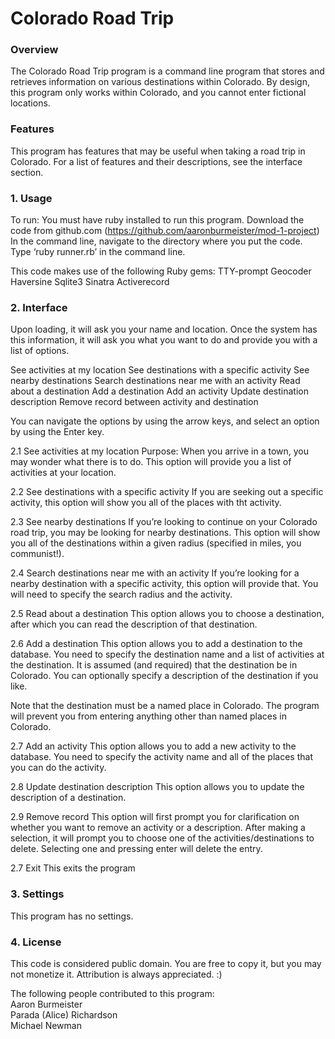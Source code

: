 # Colorado Road Trip

### Overview
The Colorado Road Trip program is a command line program that stores and retrieves information on various destinations within Colorado. By design, this program only works within Colorado, and you cannot enter fictional locations.

### Features
This program has features that may be useful when taking a road trip in Colorado. For a list of features and their descriptions, see the interface section.

### 1. Usage
To run:
You must have ruby installed to run this program.
Download the code from github.com (https://github.com/aaronburmeister/mod-1-project) 
In the command line, navigate to the directory where you put the code.
Type ‘ruby runner.rb’ in the command line.

This code makes use of the following Ruby gems:
TTY-prompt
Geocoder
Haversine
Sqlite3
Sinatra
Activerecord


### 2. Interface
Upon loading, it will ask you your name and location. Once the system has this information, it will ask you what you want to do and provide you with a list of options. 

See activities at my location
See destinations with a specific activity
See nearby destinations
Search destinations near me with an activity
Read about a destination
Add a destination
Add an activity
Update destination description 
Remove record between activity and destination

You can navigate the options by using the arrow keys, and select an option by using the Enter key.

2.1 See activities at my location
Purpose: When you arrive in a town, you may wonder what there is to do. This option will provide you a list of activities at your location.

2.2 See destinations with a specific activity
If you are seeking out a specific activity, this option will show you all of the places with tht activity.

2.3 See nearby destinations
If you’re looking to continue on your Colorado road trip, you may be looking for nearby destinations. This option will show you all of the destinations within a given radius (specified in miles, you communist!).

2.4 Search destinations near me with an activity
If you’re looking for a nearby destination with a specific activity, this option will provide that. You will need to specify the search radius and the activity.

2.5 Read about a destination
This option allows you to choose a destination, after which you can read the description of that destination.

2.6 Add a destination
This option allows you to add a destination to the database. You need to specify the destination name and a list of activities at the destination. It is assumed (and required) that the destination be in Colorado. You can optionally specify a description of the destination if you like.

Note that the destination must be a named place in Colorado. The program will prevent you from entering anything other than named places in Colorado.

2.7 Add an activity
This option allows you to add a new activity to the database. You need to specify the activity name and all of the places that you can do the activity.

2.8 Update destination description
This option allows you to update the description of a destination.

2.9 Remove record
This option will first prompt you for clarification on whether you want to remove an activity or a description. After making a selection, it will prompt you to choose one of the activities/destinations to delete. Selecting one and pressing enter will delete the entry.


2.7 Exit
This exits the program

### 3. Settings
This program has no settings.

### 4. License
This code is considered public domain. You are free to copy it, but you may not monetize it. Attribution is always appreciated. :)

The following people contributed to this program:  
Aaron Burmeister  
Parada (Alice) Richardson  
Michael Newman  

